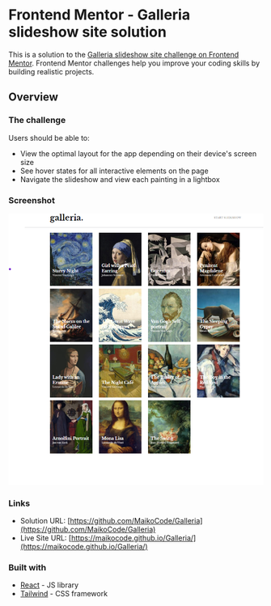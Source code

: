 # Frontend Mentor - Galleria slideshow site solution

This is a solution to the [Galleria slideshow site challenge on Frontend Mentor](https://www.frontendmentor.io/challenges/galleria-slideshow-site-tEA4pwsa6). Frontend Mentor challenges help you improve your coding skills by building realistic projects.

## Overview

### The challenge

Users should be able to:

- View the optimal layout for the app depending on their device's screen size
- See hover states for all interactive elements on the page
- Navigate the slideshow and view each painting in a lightbox

### Screenshot

![](./screenshot.png)

### Links

- Solution URL: [https://github.com/MaikoCode/Galleria](https://github.com/MaikoCode/Galleria)
- Live Site URL: [https://maikocode.github.io/Galleria/](https://maikocode.github.io/Galleria/)

### Built with

- [React](https://reactjs.org/) - JS library
- [Tailwind](https://tailwindcss.com/) - CSS framework
